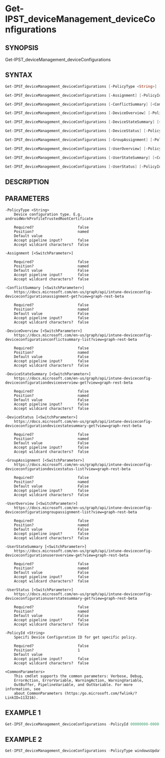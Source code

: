 ﻿# Get-IPST_deviceManagement_deviceConfigurations

## SYNOPSIS 
Get-IPST_deviceManagement_deviceConfigurations

## SYNTAX
```Powershell
Get-IPST_deviceManagement_deviceConfigurations [-PolicyType <String>] [[-PolicyId] <String>] [<CommonParameters>]

Get-IPST_deviceManagement_deviceConfigurations [-Assignment] [-PolicyId] <String> [<CommonParameters>]

Get-IPST_deviceManagement_deviceConfigurations [-ConflictSummary] [<CommonParameters>]

Get-IPST_deviceManagement_deviceConfigurations [-DeviceOverview] [-PolicyId] <String> [<CommonParameters>]

Get-IPST_deviceManagement_deviceConfigurations [-DeviceStateSummary] [<CommonParameters>]

Get-IPST_deviceManagement_deviceConfigurations [-DeviceStatus] [-PolicyId] <String> [<CommonParameters>]

Get-IPST_deviceManagement_deviceConfigurations [-GroupAssignment] [-PolicyId] <String> [<CommonParameters>]

Get-IPST_deviceManagement_deviceConfigurations [-UserOverview] [-PolicyId] <String> [<CommonParameters>]

Get-IPST_deviceManagement_deviceConfigurations [-UserStateSummary] [<CommonParameters>]

Get-IPST_deviceManagement_deviceConfigurations [-UserStatus] [-PolicyId] <String> [<CommonParameters>]
```
## DESCRIPTION

## PARAMETERS

    -PolicyType <String>
        Device configuration type. E.g. androidWorkProfileTrustedRootCertificate
        
        Required?                    false
        Position?                    named
        Default value                
        Accept pipeline input?       false
        Accept wildcard characters?  false
        
    -Assignment [<SwitchParameter>]
        
        Required?                    false
        Position?                    named
        Default value                False
        Accept pipeline input?       false
        Accept wildcard characters?  false
        
    -ConflictSummary [<SwitchParameter>]
        https://docs.microsoft.com/en-us/graph/api/intune-deviceconfig-deviceconfigurationassignment-get?view=graph-rest-beta
        
        Required?                    false
        Position?                    named
        Default value                False
        Accept pipeline input?       false
        Accept wildcard characters?  false
        
    -DeviceOverview [<SwitchParameter>]
        https://docs.microsoft.com/en-us/graph/api/intune-deviceconfig-deviceconfigurationconflictsummary-list?view=graph-rest-beta
        
        Required?                    false
        Position?                    named
        Default value                False
        Accept pipeline input?       false
        Accept wildcard characters?  false
        
    -DeviceStateSummary [<SwitchParameter>]
        https://docs.microsoft.com/en-us/graph/api/intune-deviceconfig-deviceconfigurationdeviceoverview-get?view=graph-rest-beta
        
        Required?                    false
        Position?                    named
        Default value                False
        Accept pipeline input?       false
        Accept wildcard characters?  false
        
    -DeviceStatus [<SwitchParameter>]
        https://docs.microsoft.com/en-us/graph/api/intune-deviceconfig-deviceconfigurationdevicestatesummary-get?view=graph-rest-beta
        
        Required?                    false
        Position?                    named
        Default value                False
        Accept pipeline input?       false
        Accept wildcard characters?  false
        
    -GroupAssignment [<SwitchParameter>]
        https://docs.microsoft.com/en-us/graph/api/intune-deviceconfig-deviceconfigurationdevicestatus-list?view=graph-rest-beta
        
        Required?                    false
        Position?                    named
        Default value                False
        Accept pipeline input?       false
        Accept wildcard characters?  false
        
    -UserOverview [<SwitchParameter>]
        https://docs.microsoft.com/en-us/graph/api/intune-deviceconfig-deviceconfigurationgroupassignment-list?view=graph-rest-beta
        
        Required?                    false
        Position?                    named
        Default value                False
        Accept pipeline input?       false
        Accept wildcard characters?  false
        
    -UserStateSummary [<SwitchParameter>]
        https://docs.microsoft.com/en-us/graph/api/intune-deviceconfig-deviceconfigurationuseroverview-get?view=graph-rest-beta
        
        Required?                    false
        Position?                    named
        Default value                False
        Accept pipeline input?       false
        Accept wildcard characters?  false
        
    -UserStatus [<SwitchParameter>]
        https://docs.microsoft.com/en-us/graph/api/intune-deviceconfig-deviceconfigurationuserstatesummary-get?view=graph-rest-beta
        
        Required?                    false
        Position?                    named
        Default value                False
        Accept pipeline input?       false
        Accept wildcard characters?  false
        
    -PolicyId <String>
        Specifi Device Configuration ID for get specific policy.
        
        Required?                    false
        Position?                    1
        Default value                
        Accept pipeline input?       false
        Accept wildcard characters?  false
        
    <CommonParameters>
        This cmdlet supports the common parameters: Verbose, Debug,
        ErrorAction, ErrorVariable, WarningAction, WarningVariable,
        OutBuffer, PipelineVariable, and OutVariable. For more information, see 
        about_CommonParameters (https:/go.microsoft.com/fwlink/?LinkID=113216). 
    




## EXAMPLE 1
```Powershell
Get-IPST_deviceManagement_deviceConfigurations -PolicyId 00000000-0000-0000-0000-000000000000
```
## EXAMPLE 2
```Powershell
Get-IPST_deviceManagement_deviceConfigurations -PolicyType windowsUpdateForBusinessConfiguration
```

